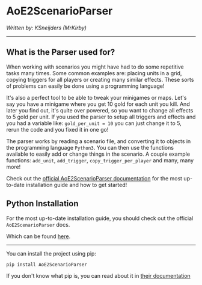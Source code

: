 # AoE2ScenarioParser

_Written by: KSneijders (MrKirby)_

---

## What is the Parser used for?

When working with scenarios you might have had to do some repetitive tasks many times. Some common examples are: placing units in a grid, copying triggers for all players or creating many similar effects. These sorts of problems can easily be done using a programming language!

It's also a perfect tool to be able to tweak your minigames or maps. Let's say you have a minigame where you get 10 gold for each unit you kill. And later you find out, it's quite over powered, so you want to change all effects to 5 gold per unit. If you used the parser to setup all triggers and effects and you had a variable like: `gold_per_unit = 10` you can just change it to 5, rerun the code and you fixed it in one go!

The parser works by reading a scenario file, and converting it to objects in the programming language `Python3`. You can then use the functions available to easily add or change things in the scenario. A couple example functions: `add_unit`, `add_trigger`, `copy_trigger_per_player` and many, many more!

Check out the [official AoE2ScenarioParser documentation] for the most up-to-date installation guide and how to get started!

[official AoE2ScenarioParser documentation]: https://ksneijders.github.io/AoE2ScenarioParser/installation/

## Python Installation

For the most up-to-date installation guide, you should check out the official `AoE2ScenarioParser` docs.

Which can be found [here].

[here]: https://ksneijders.github.io/AoE2ScenarioParser/installation/

---

You can install the project using pip:

    pip install AoE2ScenarioParser

If you don't know what pip is, you can read about it in [their documentation]

[their documentation]: https://pip.pypa.io/en/stable/
